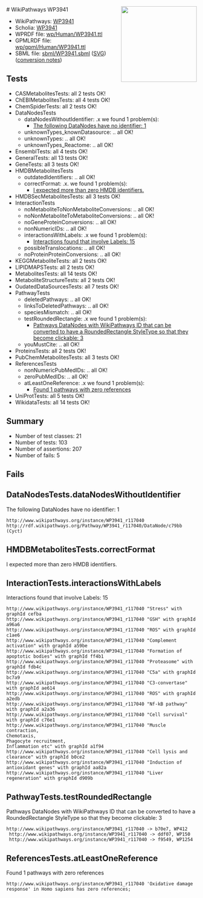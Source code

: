 <img style="float: right; width: 200px" src="../logo.png" />
# WikiPathways WP3941

* WikiPathways: [WP3941](https://identifiers.org/wikipathways:WP3941)
* Scholia: [WP3941](https://scholia.toolforge.org/wikipathways/WP3941)
* WPRDF file: [wp/Human/WP3941.ttl](../wp/Human/WP3941.ttl)
* GPMLRDF file: [wp/gpml/Human/WP3941.ttl](../wp/gpml/Human/WP3941.ttl)
* SBML file: [sbml/WP3941.sbml](../sbml/WP3941.sbml) ([SVG](../sbml/WP3941.svg)) ([conversion notes](../sbml/WP3941.txt))

## Tests
* CASMetabolitesTests: all 2 tests OK!
* ChEBIMetabolitesTests: all 4 tests OK!
* ChemSpiderTests: all 2 tests OK!
* DataNodesTests
    * dataNodesWithoutIdentifier: .x we found 1 problem(s):
        * [The following DataNodes have no identifier: 1](#d2d32fa0)
    * unknownTypes_knownDatasource: .. all OK!
    * unknownTypes: .. all OK!
    * unknownTypes_Reactome: .. all OK!
* EnsemblTests: all 4 tests OK!
* GeneralTests: all 13 tests OK!
* GeneTests: all 3 tests OK!
* HMDBMetabolitesTests
    * outdatedIdentifiers: .. all OK!
    * correctFormat: .x. we found 1 problem(s):
        * [I expected more than zero HMDB identifiers.](#ad154c1e)
* HMDBSecMetabolitesTests: all 3 tests OK!
* InteractionTests
    * noMetaboliteToNonMetaboliteConversions: .. all OK!
    * noNonMetaboliteToMetaboliteConversions: .. all OK!
    * noGeneProteinConversions: .. all OK!
    * nonNumericIDs: .. all OK!
    * interactionsWithLabels: .x we found 1 problem(s):
        * [Interactions found that involve Labels: 15](#fe97a8bd)
    * possibleTranslocations: .. all OK!
    * noProteinProteinConversions: .. all OK!
* KEGGMetaboliteTests: all 2 tests OK!
* LIPIDMAPSTests: all 2 tests OK!
* MetabolitesTests: all 14 tests OK!
* MetaboliteStructureTests: all 2 tests OK!
* OudatedDataSourcesTests: all 7 tests OK!
* PathwayTests
    * deletedPathways: .. all OK!
    * linksToDeletedPathways: .. all OK!
    * speciesMismatch: .. all OK!
    * testRoundedRectangle: .x we found 1 problem(s):
        * [Pathways DataNodes with WikiPathways ID that can be converted to have a RoundedRectangle StyleType so that they become clickable: 3](#9fbad3cd)
    * youMustCite: .. all OK!
* ProteinsTests: all 2 tests OK!
* PubChemMetabolitesTests: all 3 tests OK!
* ReferencesTests
    * nonNumericPubMedIDs: .. all OK!
    * zeroPubMedIDs: .. all OK!
    * atLeastOneReference: .x we found 1 problem(s):
        * [Found 1 pathways with zero references](#35eb778e)
* UniProtTests: all 5 tests OK!
* WikidataTests: all 14 tests OK!


## Summary

* Number of test classes: 21
* Number of tests: 103
* Number of assertions: 207
* Number of fails: 5

## Fails

<a name="d2d32fa0" />

## DataNodesTests.dataNodesWithoutIdentifier

The following DataNodes have no identifier: 1
```
http://www.wikipathways.org/instance/WP3941_r117040 http://rdf.wikipathways.org/Pathway/WP3941_r117040/DataNode/c79bb (Cyct)
```

<a name="ad154c1e" />

## HMDBMetabolitesTests.correctFormat

I expected more than zero HMDB identifiers.
<a name="fe97a8bd" />

## InteractionTests.interactionsWithLabels

Interactions found that involve Labels: 15
```
http://www.wikipathways.org/instance/WP3941_r117040 "Stress" with graphId cefba
http://www.wikipathways.org/instance/WP3941_r117040 "GSH" with graphId a96a6
http://www.wikipathways.org/instance/WP3941_r117040 "ROS" with graphId c1ae6
http://www.wikipathways.org/instance/WP3941_r117040 "Complement activation" with graphId a59be
http://www.wikipathways.org/instance/WP3941_r117040 "Formation of apoptotic bodies" with graphId ff4b1
http://www.wikipathways.org/instance/WP3941_r117040 "Proteasome" with graphId fdb4c
http://www.wikipathways.org/instance/WP3941_r117040 "C5a" with graphId bc7a9
http://www.wikipathways.org/instance/WP3941_r117040 "C3-convertase" with graphId ae614
http://www.wikipathways.org/instance/WP3941_r117040 "ROS" with graphId a2edb
http://www.wikipathways.org/instance/WP3941_r117040 "Nf-kB pathway" with graphId a2a36
http://www.wikipathways.org/instance/WP3941_r117040 "Cell survival" with graphId c76e1
http://www.wikipathways.org/instance/WP3941_r117040 "Muscle contraction,
Chemotaxis,
Phagocyte recruitment,
Inflammation etc" with graphId a1f94
http://www.wikipathways.org/instance/WP3941_r117040 "Cell lysis and clearance" with graphId b0ce2
http://www.wikipathways.org/instance/WP3941_r117040 "Induction of antioxidant genes" with graphId aa82a
http://www.wikipathways.org/instance/WP3941_r117040 "Liver regeneration" with graphId d909b
```

<a name="9fbad3cd" />

## PathwayTests.testRoundedRectangle

Pathways DataNodes with WikiPathways ID that can be converted to have a RoundedRectangle StyleType so that they become clickable: 3
```
http://www.wikipathways.org/instance/WP3941_r117040 -> b70e7, WP412
 http://www.wikipathways.org/instance/WP3941_r117040 -> ddf07, WP150
 http://www.wikipathways.org/instance/WP3941_r117040 -> f9549, WP1254
 ```

<a name="35eb778e" />

## ReferencesTests.atLeastOneReference

Found 1 pathways with zero references
```
http://www.wikipathways.org/instance/WP3941_r117040 'Oxidative damage response' in Homo sapiens has zero references; 
```

